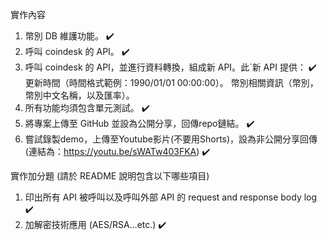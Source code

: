 實作內容
  1. 幣別 DB 維護功能。  ✔️
  2. 呼叫 coindesk 的 API。 ✔️
  3. 呼叫 coindesk 的 API，並進行資料轉換，組成新 API。此`新 API 提供： ✔️
    更新時間（時間格式範例：1990/01/01 00:00:00）。
    幣別相關資訊（幣別，幣別中文名稱，以及匯率）。
  4. 所有功能均須包含單元測試。 ✔️
  5. 將專案上傳至 GitHub 並設為公開分享，回傳repo鏈結。 ✔️
  6. 嘗試錄製demo，上傳至Youtube影片(不要用Shorts)，設為非公開分享回傳  (連結為：https://youtu.be/sWATw403FKA) ✔️

實作加分題 (請於 README 說明包含以下哪些項目)
  1. 印出所有 API 被呼叫以及呼叫外部 API 的 request and response body log ✔️
  2. 加解密技術應用 (AES/RSA…etc.) ✔️
 
